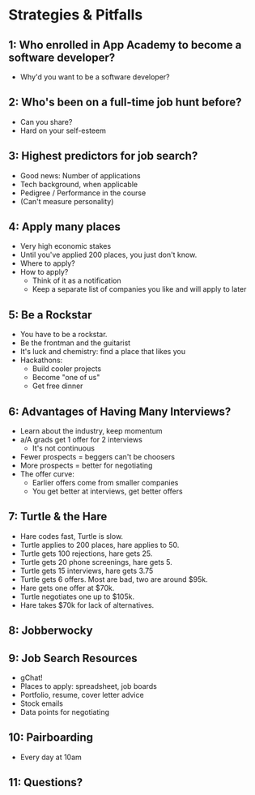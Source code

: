 # Strategies & Pitfalls

## 1: Who enrolled in App Academy to become a software developer?
* Why'd you want to be a software developer?

## 2: Who's been on a full-time job hunt before?
* Can you share?
* Hard on your self-esteem

## 3: Highest predictors for job search?
* Good news: Number of applications
* Tech background, when applicable
* Pedigree / Performance in the course
* (Can't measure personality)

## 4: Apply many places
* Very high economic stakes
* Until you've applied 200 places, you just don't know.
* Where to apply?
* How to apply?
  * Think of it as a notification
  * Keep a separate list of companies you like and will apply to later

## 5: Be a Rockstar
* You have to be a rockstar.
* Be the frontman and the guitarist
* It's luck and chemistry: find a place that likes you
* Hackathons:
  * Build cooler projects
  * Become "one of us"
  * Get free dinner

## 6: Advantages of Having Many Interviews?
* Learn about the industry, keep momentum
* a/A grads get 1 offer for 2 interviews
  * It's not continuous
* Fewer prospects = beggers can't be choosers
* More prospects = better for negotiating
* The offer curve:
  * Earlier offers come from smaller companies
  * You get better at interviews, get better offers

## 7: Turtle & the Hare
* Hare codes fast, Turtle is slow.
* Turtle applies to 200 places, hare applies to 50.
* Turtle gets 100 rejections, hare gets 25.
* Turtle gets 20 phone screenings, hare gets 5.
* Turtle gets 15 interviews, hare gets 3.75
* Turtle gets 6 offers. Most are bad, two are around $95k.
* Hare gets one offer at $70k.
* Turtle negotiates one up to $105k.
* Hare takes $70k for lack of alternatives.

## 8: Jobberwocky

## 9: Job Search Resources
* gChat!
* Places to apply: spreadsheet, job boards
* Portfolio, resume, cover letter advice
* Stock emails
* Data points for negotiating

## 10: Pairboarding
* Every day at 10am

## 11: Questions?

